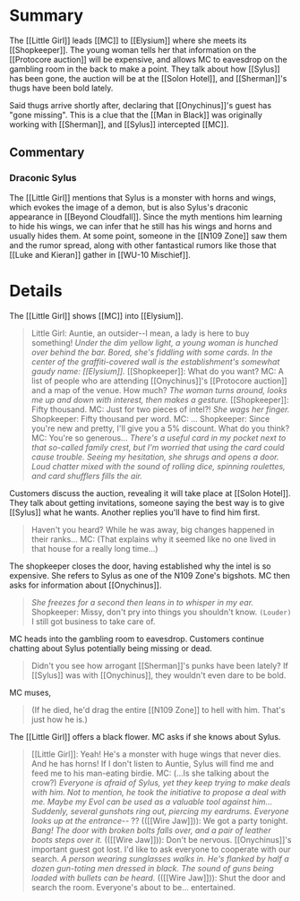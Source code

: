 # Summary
The [[Little Girl]] leads [[MC]] to [[Elysium]] where she meets its [[Shopkeeper]]. The young woman tells her that information on the [[Protocore auction]] will be expensive, and allows MC to eavesdrop on the gambling room in the back to make a point. They talk about how [[Sylus]] has been gone, the auction will be at the [[Solon Hotel]], and [[Sherman]]'s thugs have been bold lately.

Said thugs arrive shortly after, declaring that [[Onychinus]]'s guest has "gone missing". This is a clue that the [[Man in Black]] was originally working with [[Sherman]], and [[Sylus]] intercepted [[MC]].

## Commentary
### Draconic Sylus
The [[Little Girl]] mentions that Sylus is a monster with horns and wings, which evokes the image of a demon, but is also Sylus's draconic appearance in [[Beyond Cloudfall]]. Since the myth mentions him learning to hide his wings, we can infer that he still has his wings and horns and usually hides them. At some point, someone in the [[N109 Zone]] saw them and the rumor spread, along with other fantastical rumors like those that [[Luke and Kieran]] gather in [[WU-10 Mischief]].

# Details
The [[Little Girl]] shows [[MC]] into [[Elysium]].

> Little Girl: Auntie, an outsider--I mean, a lady is here to buy something!
> *Under the dim yellow light, a young woman is hunched over behind the bar. Bored, she's fiddling with some cards. In the center of the graffiti-covered wall is the establishment's somewhat gaudy name: [[Elysium]].*
> [[Shopkeeper]]: What do you want?
> MC: A list of people who are attending [[Onychinus]]'s [[Protocore auction]] and a map of the venue. How much?
> *The woman turns around, looks me up and down with interest, then makes a gesture.*
> [[Shopkeeper]]: Fifty thousand.
> MC: Just for two pieces of intel?!
> *She wags her finger.*
> Shopkeeper: Fifty thousand per word.
> MC: ...
> Shopkeeper: Since you're new and pretty, I'll give you a 5% discount. What do you think?
> MC: You're so generous...
> *There's a useful card in my pocket next to that so-called family crest, but I'm worried that using the card could cause trouble. Seeing my hesitation, she shrugs and opens a door. 
> Loud chatter mixed with the sound of rolling dice, spinning roulettes, and card shufflers fills the air.*

Customers discuss the auction, revealing it will take place at [[Solon Hotel]]. They talk about getting invitations, someone saying the best way is to give [[Sylus]] what he wants. Another replies you'll have to find him first.
> Haven't you heard? While he was away, big changes happened in their ranks...
> MC: (That explains why it seemed like no one lived in that house for a really long time...)

The shopkeeper closes the door, having established why the intel is so expensive. She refers to Sylus as one of the N109 Zone's bigshots. MC then asks for information about [[Onychinus]].

> *She freezes for a second then leans in to whisper in my ear.*
> Shopkeeper: Missy, don't pry into things you shouldn't know. `(Louder)` I still got business to take care of.

MC heads into the gambling room to eavesdrop. Customers continue chatting about Sylus potentially being missing or dead.
> Didn't you see how arrogant [[Sherman]]'s punks have been lately? If [[Sylus]] was with [[Onychinus]], they wouldn't even dare to be bold.

MC muses,
> (If he died, he'd drag the entire [[N109 Zone]] to hell with him. That's just how he is.)

The [[Little Girl]] offers a black flower. MC asks if she knows about Sylus.
> [[Little Girl]]: Yeah! He's a monster with huge wings that never dies. And he has horns! If I don't listen to Auntie, Sylus will find me and feed me to his man-eating birdie.
> MC: (...Is she talking about the crow?)
> *Everyone is afraid of Sylus, yet they keep trying to make deals with him. Not to mention, he took the initiative to propose a deal with me. Maybe my Evol can be used as a valuable tool against him...
> Suddenly, several gunshots ring out, piercing my eardrums. Everyone looks up at the entrance--*
> ?? (([[Wire Jaw]])): We got a party tonight.
> *Bang! The door with broken bolts falls over, and a pair of leather boots steps over it.*
> (([[Wire Jaw]])): Don't be nervous. [[Onychinus]]'s important guest got lost. I'd like to ask everyone to cooperate with our search.
> *A person wearing sunglasses walks in. He's flanked by half a dozen gun-toting men dressed in black. The sound of guns being loaded with bullets can be heard.*
> (([[Wire Jaw]])): Shut the door and search the room. Everyone's about to be... entertained.

